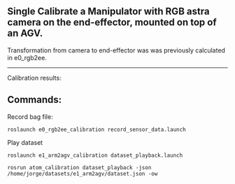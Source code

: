## Single Calibrate a Manipulator with RGB astra camera on the end-effector, mounted on top of an AGV.
Transformation from camera to end-effector was was previously calculated in e0_rgb2ee.
_______________________________

Calibration results: 

## Commands:

Record bag file:

    roslaunch e0_rgb2ee_calibration record_sensor_data.launch

Play dataset

    roslaunch e1_arm2agv_calibration dataset_playback.launch

    rosrun atom_calibration dataset_playback -json /home/jorge/datasets/e1_arm2agv/dataset.json -ow
